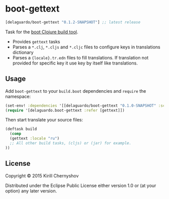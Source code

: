 # boot-gettext

[](dependency)
```clojure
[delaguardo/boot-gettext "0.1.2-SNAPSHOT"] ;; latest release
```
[](/dependency)

Task for the [boot Clojure build tool][1].

* Provides `gettext` tasks
* Parses a `*.clj`, `*.cljs` and `*.cljc` files to configure keys in translations dictionary
* Parses a `{locale}.tr.edn` files to fill translations. If translation not provided for specific key it use key by itself like translations.

## Usage

Add `boot-gettext` to your `build.boot` dependencies and `require` the namespace:

```clj
(set-env! :dependencies '[[delaguardo/boot-gettext "0.1.0-SNAPSHOT" :scope "test"]])
(require '[delaguardo.boot-gettext :refer [gettext]])
```

Then start translate your source files:

```clj
(deftask build
  (comp
  (gettext :locale "ru")
  ;; All other build tasks, (cljs) or (jar) for example.
))
```

## License

Copyright © 2015 Kirill Chernyshov

Distributed under the Eclipse Public License either version 1.0 or (at
your option) any later version.

[1]: https://github.com/boot-clj/boot

